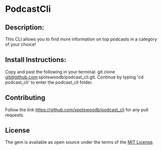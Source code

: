 # PodcastCli

## Description:

This CLI allows you to find more information on top podcasts in a category of your choice!

## Install Instructions:

Copy and past the following in your terminal: git clone git@github.com:spotswoodb/podcast_cli.git. Continue by typing 'cd podcast_cli' to enter the podcast_cli folder.

## Contributing

Follow the link https://github.com/spotswoodb/podcast_cli for any pull requests.

## License

The gem is available as open source under the terms of the [MIT License](https://opensource.org/licenses/MIT).